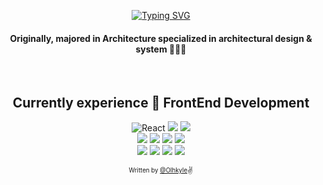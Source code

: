 

<div align="center"> 
  
<!--   ![Olhkyle's GitHub stats](https://github-readme-stats.vercel.app/api?username=olhkyle&show_icons=true&theme=dark#gh-dark-mode-only) -->
  [![Typing SVG](https://readme-typing-svg.herokuapp.com?font=Pacifico&color=%23909090&size=30&center=true&vCenter=true&height=150&lines=Hello+%E2%9C%8B+I'm+Kyle)](https://git.io/typing-svg)
  <br/>
  #### Originally, majored in **Architecture** specialized in architectural design & system 👷🏻‍♂️
  <br/>
    

  ## Currently experience <strong>🔭 FrontEnd Development</strong> <br/>
  <div align="center">
    <img alt="React" src="https://img.shields.io/badge/React-000?style=for-the-badge&logo=react&logoColor=61DAFB"/> 
    <img src="https://img.shields.io/badge/-JavaScript-black?style=for-the-badge&logo=javascript"/>
    <img src="https://img.shields.io/badge/-TypeScript-black?style=for-the-badge&logo=typescript"/> 
    <br/>
    <img src="https://img.shields.io/badge/Redux Toolkit-black?style=for-the-badge&logo=redux&logoColor=white"/>
    <img src="https://img.shields.io/badge/Recoil-black?style=for-the-badge&logo=react&logoColor=61DAFB"/> 
    <img src="https://img.shields.io/badge/-React%20Query-black?style=for-the-badge&logo=react%20query&logoColor=ff4154"/> 
    <img src="https://img.shields.io/badge/-Node.js-black?style=for-the-badge&logo=Node.js"/> 
    <br/>
    <img src="https://img.shields.io/badge/TailwindCSS-%2338B2AC.svg?style=for-the-badge&logo=tailwind-css&logoColor=white"/> 
    <img src="https://img.shields.io/badge/Styled--Components/Emotion-DB7093?style=for-the-badge&logo=styled-components&logoColor=white"/> 
    <img src="https://img.shields.io/badge/SASS-hotpink.svg?style=for-the-badge&logo=SASS&logoColor=white"/>
    <img src="https://img.shields.io/badge/Figma-F24E1E?style=for-the-badge&logo=figma&logoColor=white"/> 
  </div>

  
 <sub><sup>Written by <a href="https://olhkyle.me">@Olhkyle</a></sup></sub><small>✌</small>

</div>
